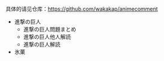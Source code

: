 具体的请见仓库：https://github.com/wakakap/animecomment
- 進撃の巨人
    - 進撃の巨人問題まとめ
    - 進撃の巨人他人解読
    - 進撃の巨人解読
- 氷菓